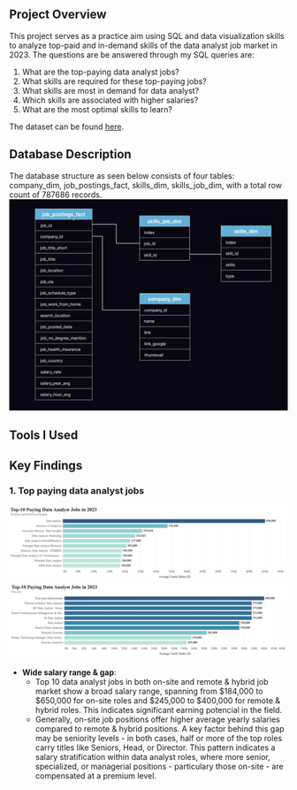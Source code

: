 ## Project Overview

This project serves as a practice aim using SQL and data visualization skills to analyze top-paid and in-demand skills of the data analyst job market in 2023.
The questions are be answered through my SQL queries are:
1. What are the top-paying data analyst jobs?
2. What skills are required for these top-paying jobs?
3. What skills are most in demand for data analyst?
4. Which skills are associated with higher salaries?
5. What are the most optimal skills to learn?

The dataset can be found [here](https://drive.google.com/drive/folders/1egWenKd_r3LRpdCf4SsqTeFZ1ZdY3DNx).

## Database Description
The database structure as seen below consists of four tables: company_dim, job_postings_fact, skills_dim, skills_job_dim, with a total row count of 787686 records.
![data description](visuals/Data_Structure.jpg)

## Tools I Used

## Key Findings
### 1. Top paying data analyst jobs
![data description](visuals/query_1.1.png)
![data description](visuals/query_1.2.png)
- **Wide salary range & gap**:
    - Top 10 data analyst jobs in both on-site and remote & hybrid job market show a broad salary range, spanning from $184,000 to $650,000 for on-site roles and $245,000 to $400,000 for remote & hybrid roles. This indicates significant earning potencial in the field.
    - Generally, on-site job positions offer higher average yearly salaries compared to remote & hybrid positions. A key factor behind this gap may be seniority levels - in both cases, half or more of the top roles carry titles like Seniors, Head, or Director. This pattern indicates a salary stratification within data analyst roles, where more senior, specialized, or managerial positions - particulary those on-site - are compensated at a premium level.



